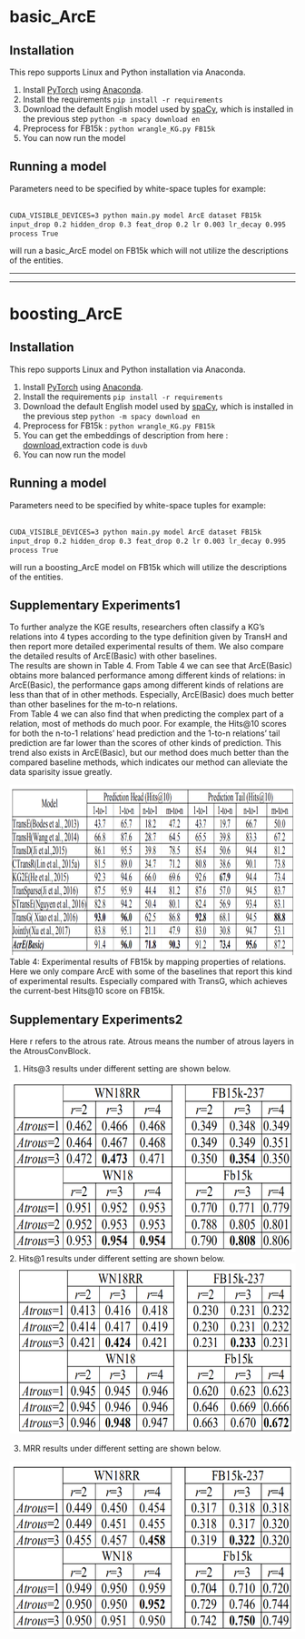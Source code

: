 # basic_ArcE



## Installation

This repo supports Linux and Python installation via Anaconda. 

1. Install [PyTorch](https://github.com/pytorch/pytorch) using [Anaconda](https://www.continuum.io/downloads). 
2. Install the requirements `pip install -r requirements`
3. Download the default English model used by [spaCy](https://github.com/explosion/spaCy), which is installed in the previous step `python -m spacy download en`
4. Preprocess for FB15k : `python wrangle_KG.py FB15k`
5. You can now run the model

## Running a model

Parameters need to be specified by white-space tuples for example:
```

CUDA_VISIBLE_DEVICES=3 python main.py model ArcE dataset FB15k input_drop 0.2 hidden_drop 0.3 feat_drop 0.2 lr 0.003 lr_decay 0.995 process True 
```
will run a basic_ArcE model on FB15k which will not utilize the descriptions of the entities.

----------------------------------------------------------------------------------------------------------------------------------
-----------------------------------------------------------------------------------------------------------------------------------

# boosting_ArcE

## Installation

This repo supports Linux and Python installation via Anaconda. 

1. Install [PyTorch](https://github.com/pytorch/pytorch) using [Anaconda](https://www.continuum.io/downloads). 
2. Install the requirements `pip install -r requirements`
3. Download the default English model used by [spaCy](https://github.com/explosion/spaCy), which is installed in the previous step `python -m spacy download en`
4. Preprocess for FB15k : `python wrangle_KG.py FB15k`
5. You can  get the embeddings of description from here : [download](https://pan.baidu.com/s/18N6VkWIm5jeO0MMZMk-4yA),extraction code is `duvb`
6. You can now run the model

## Running a model

Parameters need to be specified by white-space tuples for example:
```

CUDA_VISIBLE_DEVICES=3 python main.py model ArcE dataset FB15k input_drop 0.2 hidden_drop 0.3 feat_drop 0.2 lr 0.003 lr_decay 0.995 process True 
```
will run a boosting_ArcE model on FB15k which will utilize the descriptions of the entities.

## Supplementary Experiments1 
To further analyze the KGE results, researchers often classify a KG’s relations into 4 types according to the type definition given by TransH and then report more detailed experimental results of them. We also compare the detailed results of ArcE(Basic) with other baselines.   
The results are shown in Table 4. From Table 4 we can see that ArcE(Basic) obtains more balanced performance among different kinds of relations: in ArcE(Basic), the performance gaps among different kinds of relations are less than that of in other methods. Especially, ArcE(Basic) does much better than other baselines for the m-to-n relations.  
From Table 4 we can also find that when predicting the complex part of a relation, most of methods do much poor. For example, the Hits@10 scores for both the n-to-1 relations’ head prediction and the 1-to-n relations’ tail prediction are far lower than the scores of other kinds of prediction. This trend also exists in ArcE(Basic), but our method does much better than the compared baseline methods, which indicates our method can alleviate the data sparisity issue greatly. 
<div align=center><img width="800" height="300" src="https://github.com/MiskaChris/ArCE/blob/master/ArcE/basic_ArcE/%E5%AE%9E%E9%AA%8C%E7%BB%93%E6%9E%9C.png"/></div>
Table 4: Experimental results of FB15k by mapping properties of relations. Here we only compare ArcE with
some of the baselines that report this kind of experimental results. Especially compared with TransG, which
achieves the current-best Hits@10 score on FB15k.  

## Supplementary Experiments2
 Here r refers to the atrous rate. Atrous means the number of atrous layers in the AtrousConvBlock.  
 1. Hits@3 results under different setting are shown below.
 <div align=center><img width="800" height="300" src="https://github.com/MiskaChris/ArCE/blob/master/ArcE/basic_ArcE/实验1.png"/></div>  
 2.  Hits@1 results under different setting are shown below.  
  <div align=center><img width="800" height="300" src="https://github.com/MiskaChris/ArCE/blob/master/ArcE/basic_ArcE/实验2.png"/></div>   
  
  3.  MRR results under different setting are shown below.  
  <div align=center><img width="800" height="300" src="https://github.com/MiskaChris/ArCE/blob/master/ArcE/basic_ArcE/实验3.png"/></div> 




